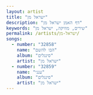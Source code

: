 ```yaml
---
layout: artist
title: "ישראל מן"
description: "דף האמן ישראל מן"
keywords: "שירים, מוזיקה, ישראל מן"
permalink: /artists/ישראל-מן/
songs:
  - number: "32858"
    name: "הבו להשם"
    album: "סינגלים"
    artist: "ישראל מן"
  - number: "32859"
    name: "ענני"
    album: "סינגלים"
    artist: "ישראל מן"
---
```

